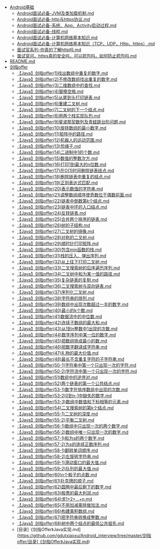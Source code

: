 
- [Android基础](https://github.com/gdutxiaoxu/Android_interview/tree/master/Android_interview/Android基础)
    - [Android面试必备-JVM及类加载机制.md](https://github.com/gdutxiaoxu/Android_interview/tree/master/Android基础/Android面试必备-JVM及类加载机制.md)
    - [Android面试必备-http与https协议.md](https://github.com/gdutxiaoxu/Android_interview/tree/master/Android基础/Android面试必备-http与https协议.md)
    - [Android面试必备-系统、App、Activity启动过程.md](https://github.com/gdutxiaoxu/Android_interview/tree/master/Android基础/Android面试必备-系统、App、Activity启动过程.md)
    - [Android面试必备-线程.md](https://github.com/gdutxiaoxu/Android_interview/tree/master/Android基础/Android面试必备-线程.md)
    - [Android面试必备-计算机网络基本知识.md](https://github.com/gdutxiaoxu/Android_interview/tree/master/Android基础/Android面试必备-计算机网络基本知识.md)
    - [Android面试必备-计算机网络基本知识（TCP，UDP，Http，https）.md](https://github.com/gdutxiaoxu/Android_interview/tree/master/Android基础/Android面试必备-计算机网络基本知识（TCP，UDP，Http，https）.md)
    - [面试官系列-你真的了解http吗.md](https://github.com/gdutxiaoxu/Android_interview/tree/master/Android基础/面试官系列-你真的了解http吗.md)
    - [面试官问，https真的安全吗，可以抓包吗，如何防止抓包吗.md](https://github.com/gdutxiaoxu/Android_interview/tree/master/Android基础/面试官问，https真的安全吗，可以抓包吗，如何防止抓包吗.md)
- [README.md](https://github.com/gdutxiaoxu/Android_interview/tree/master/Android_interview/README.md)
- [剑指offer](https://github.com/gdutxiaoxu/Android_interview/tree/master/Android_interview/剑指offer)
    - [【Java】剑指offer(1)找出数组中重复的数字.md](https://github.com/gdutxiaoxu/Android_interview/tree/master/剑指offer/【Java】剑指offer(1)找出数组中重复的数字.md)
    - [【Java】剑指offer(2)不修改数组找出重复的数字.md](https://github.com/gdutxiaoxu/Android_interview/tree/master/剑指offer/【Java】剑指offer(2)不修改数组找出重复的数字.md)
    - [【Java】剑指offer(3)二维数组中的查找.md](https://github.com/gdutxiaoxu/Android_interview/tree/master/剑指offer/【Java】剑指offer(3)二维数组中的查找.md)
    - [【Java】剑指offer(4)替换空格.md](https://github.com/gdutxiaoxu/Android_interview/tree/master/剑指offer/【Java】剑指offer(4)替换空格.md)
    - [【Java】剑指offer(5)从尾到头打印链表.md](https://github.com/gdutxiaoxu/Android_interview/tree/master/剑指offer/【Java】剑指offer(5)从尾到头打印链表.md)
    - [【Java】剑指offer(6)重建二叉树.md](https://github.com/gdutxiaoxu/Android_interview/tree/master/剑指offer/【Java】剑指offer(6)重建二叉树.md)
    - [【Java】剑指offer(7)二叉树的下一个结点.md](https://github.com/gdutxiaoxu/Android_interview/tree/master/剑指offer/【Java】剑指offer(7)二叉树的下一个结点.md)
    - [【Java】剑指offer(8)用两个栈实现队列.md](https://github.com/gdutxiaoxu/Android_interview/tree/master/剑指offer/【Java】剑指offer(8)用两个栈实现队列.md)
    - [【Java】剑指offer(9)斐波那契数列及青蛙跳台阶问题.md](https://github.com/gdutxiaoxu/Android_interview/tree/master/剑指offer/【Java】剑指offer(9)斐波那契数列及青蛙跳台阶问题.md)
    - [【Java】剑指offer(10)旋转数组的最小数字.md](https://github.com/gdutxiaoxu/Android_interview/tree/master/剑指offer/【Java】剑指offer(10)旋转数组的最小数字.md)
    - [【Java】剑指offer(11)矩阵中的路径.md](https://github.com/gdutxiaoxu/Android_interview/tree/master/剑指offer/【Java】剑指offer(11)矩阵中的路径.md)
    - [【Java】剑指offer(12)机器人的运动范围.md](https://github.com/gdutxiaoxu/Android_interview/tree/master/剑指offer/【Java】剑指offer(12)机器人的运动范围.md)
    - [【Java】剑指offer(13)剪绳子.md](https://github.com/gdutxiaoxu/Android_interview/tree/master/剑指offer/【Java】剑指offer(13)剪绳子.md)
    - [【Java】剑指offer(14)二进制中1的个数.md](https://github.com/gdutxiaoxu/Android_interview/tree/master/剑指offer/【Java】剑指offer(14)二进制中1的个数.md)
    - [【Java】剑指offer(15)数值的整数次方.md](https://github.com/gdutxiaoxu/Android_interview/tree/master/剑指offer/【Java】剑指offer(15)数值的整数次方.md)
    - [【Java】剑指offer(16)打印1到最大的n位数.md](https://github.com/gdutxiaoxu/Android_interview/tree/master/剑指offer/【Java】剑指offer(16)打印1到最大的n位数.md)
    - [【Java】剑指offer(17)在O(1)时间删除链表结点.md](https://github.com/gdutxiaoxu/Android_interview/tree/master/剑指offer/【Java】剑指offer(17)在O(1)时间删除链表结点.md)
    - [【Java】剑指offer(18)删除链表中重复的结点.md](https://github.com/gdutxiaoxu/Android_interview/tree/master/剑指offer/【Java】剑指offer(18)删除链表中重复的结点.md)
    - [【Java】剑指offer(19)正则表达式匹配.md](https://github.com/gdutxiaoxu/Android_interview/tree/master/剑指offer/【Java】剑指offer(19)正则表达式匹配.md)
    - [【Java】剑指offer(20)表示数值的字符串.md](https://github.com/gdutxiaoxu/Android_interview/tree/master/剑指offer/【Java】剑指offer(20)表示数值的字符串.md)
    - [【Java】剑指offer(21)调整数组顺序使奇数位于偶数前面.md](https://github.com/gdutxiaoxu/Android_interview/tree/master/剑指offer/【Java】剑指offer(21)调整数组顺序使奇数位于偶数前面.md)
    - [【Java】剑指offer(22)链表中倒数第k个结点.md](https://github.com/gdutxiaoxu/Android_interview/tree/master/剑指offer/【Java】剑指offer(22)链表中倒数第k个结点.md)
    - [【Java】剑指offer(23)链表中环的入口结点.md](https://github.com/gdutxiaoxu/Android_interview/tree/master/剑指offer/【Java】剑指offer(23)链表中环的入口结点.md)
    - [【Java】剑指offer(24)反转链表.md](https://github.com/gdutxiaoxu/Android_interview/tree/master/剑指offer/【Java】剑指offer(24)反转链表.md)
    - [【Java】剑指offer(25)合并两个排序的链表.md](https://github.com/gdutxiaoxu/Android_interview/tree/master/剑指offer/【Java】剑指offer(25)合并两个排序的链表.md)
    - [【Java】剑指offer(26)树的子结构.md](https://github.com/gdutxiaoxu/Android_interview/tree/master/剑指offer/【Java】剑指offer(26)树的子结构.md)
    - [【Java】剑指offer(27)二叉树的镜像.md](https://github.com/gdutxiaoxu/Android_interview/tree/master/剑指offer/【Java】剑指offer(27)二叉树的镜像.md)
    - [【Java】剑指offer(28)对称的二叉树.md](https://github.com/gdutxiaoxu/Android_interview/tree/master/剑指offer/【Java】剑指offer(28)对称的二叉树.md)
    - [【Java】剑指offer(29)顺时针打印矩阵.md](https://github.com/gdutxiaoxu/Android_interview/tree/master/剑指offer/【Java】剑指offer(29)顺时针打印矩阵.md)
    - [【Java】剑指offer(30)包含min函数的栈.md](https://github.com/gdutxiaoxu/Android_interview/tree/master/剑指offer/【Java】剑指offer(30)包含min函数的栈.md)
    - [【Java】剑指offer(31)栈的压入、弹出序列.md](https://github.com/gdutxiaoxu/Android_interview/tree/master/剑指offer/【Java】剑指offer(31)栈的压入、弹出序列.md)
    - [【Java】剑指offer(32)从上往下打印二叉树.md](https://github.com/gdutxiaoxu/Android_interview/tree/master/剑指offer/【Java】剑指offer(32)从上往下打印二叉树.md)
    - [【Java】剑指offer(33)二叉搜索树的后序遍历序列.md](https://github.com/gdutxiaoxu/Android_interview/tree/master/剑指offer/【Java】剑指offer(33)二叉搜索树的后序遍历序列.md)
    - [【Java】剑指offer(34)二叉树中和为某一值的路径.md](https://github.com/gdutxiaoxu/Android_interview/tree/master/剑指offer/【Java】剑指offer(34)二叉树中和为某一值的路径.md)
    - [【Java】剑指offer(35)复杂链表的复制.md](https://github.com/gdutxiaoxu/Android_interview/tree/master/剑指offer/【Java】剑指offer(35)复杂链表的复制.md)
    - [【Java】剑指offer(36)二叉搜索树与双向链表.md](https://github.com/gdutxiaoxu/Android_interview/tree/master/剑指offer/【Java】剑指offer(36)二叉搜索树与双向链表.md)
    - [【Java】剑指offer(37)序列化二叉树.md](https://github.com/gdutxiaoxu/Android_interview/tree/master/剑指offer/【Java】剑指offer(37)序列化二叉树.md)
    - [【Java】剑指offer(38)字符串的排列.md](https://github.com/gdutxiaoxu/Android_interview/tree/master/剑指offer/【Java】剑指offer(38)字符串的排列.md)
    - [【Java】剑指offer(39)数组中出现次数超过一半的数字.md](https://github.com/gdutxiaoxu/Android_interview/tree/master/剑指offer/【Java】剑指offer(39)数组中出现次数超过一半的数字.md)
    - [【Java】剑指offer(40)最小的k个数.md](https://github.com/gdutxiaoxu/Android_interview/tree/master/剑指offer/【Java】剑指offer(40)最小的k个数.md)
    - [【Java】剑指offer(41)数据流中的中位数.md](https://github.com/gdutxiaoxu/Android_interview/tree/master/剑指offer/【Java】剑指offer(41)数据流中的中位数.md)
    - [【Java】剑指offer(42)连续子数组的最大和.md](https://github.com/gdutxiaoxu/Android_interview/tree/master/剑指offer/【Java】剑指offer(42)连续子数组的最大和.md)
    - [【Java】剑指offer(43)从1到n整数中1出现的次数.md](https://github.com/gdutxiaoxu/Android_interview/tree/master/剑指offer/【Java】剑指offer(43)从1到n整数中1出现的次数.md)
    - [【Java】剑指offer(44)数字序列中某一位的数字.md](https://github.com/gdutxiaoxu/Android_interview/tree/master/剑指offer/【Java】剑指offer(44)数字序列中某一位的数字.md)
    - [【Java】剑指offer(45)把数组排成最小的数.md](https://github.com/gdutxiaoxu/Android_interview/tree/master/剑指offer/【Java】剑指offer(45)把数组排成最小的数.md)
    - [【Java】剑指offer(46)把数字翻译成字符串.md](https://github.com/gdutxiaoxu/Android_interview/tree/master/剑指offer/【Java】剑指offer(46)把数字翻译成字符串.md)
    - [【Java】剑指offer(47)礼物的最大价值.md](https://github.com/gdutxiaoxu/Android_interview/tree/master/剑指offer/【Java】剑指offer(47)礼物的最大价值.md)
    - [【Java】剑指offer(48)最长不含重复字符的子字符串.md](https://github.com/gdutxiaoxu/Android_interview/tree/master/剑指offer/【Java】剑指offer(48)最长不含重复字符的子字符串.md)
    - [【Java】剑指offer(50-1)字符串中第一个只出现一次的字符.md](https://github.com/gdutxiaoxu/Android_interview/tree/master/剑指offer/【Java】剑指offer(50-1)字符串中第一个只出现一次的字符.md)
    - [【Java】剑指offer(50-2)字符流中第一个只出现一次的字符.md](https://github.com/gdutxiaoxu/Android_interview/tree/master/剑指offer/【Java】剑指offer(50-2)字符流中第一个只出现一次的字符.md)
    - [【Java】剑指offer(51)数组中的逆序对.md](https://github.com/gdutxiaoxu/Android_interview/tree/master/剑指offer/【Java】剑指offer(51)数组中的逆序对.md)
    - [【Java】剑指offer(52)两个链表的第一个公共结点.md](https://github.com/gdutxiaoxu/Android_interview/tree/master/剑指offer/【Java】剑指offer(52)两个链表的第一个公共结点.md)
    - [【Java】剑指offer(53-1)数字在排序数组中出现的次数.md](https://github.com/gdutxiaoxu/Android_interview/tree/master/剑指offer/【Java】剑指offer(53-1)数字在排序数组中出现的次数.md)
    - [【Java】剑指offer(53-2)0到n-1中缺失的数字.md](https://github.com/gdutxiaoxu/Android_interview/tree/master/剑指offer/【Java】剑指offer(53-2)0到n-1中缺失的数字.md)
    - [【Java】剑指offer(53-3)数组中数值和下标相等的元素.md](https://github.com/gdutxiaoxu/Android_interview/tree/master/剑指offer/【Java】剑指offer(53-3)数组中数值和下标相等的元素.md)
    - [【Java】剑指offer(54)二叉搜索树的第k个结点.md](https://github.com/gdutxiaoxu/Android_interview/tree/master/剑指offer/【Java】剑指offer(54)二叉搜索树的第k个结点.md)
    - [【Java】剑指offer(55-1)二叉树的深度.md](https://github.com/gdutxiaoxu/Android_interview/tree/master/剑指offer/【Java】剑指offer(55-1)二叉树的深度.md)
    - [【Java】剑指offer(55-2)平衡二叉树.md](https://github.com/gdutxiaoxu/Android_interview/tree/master/剑指offer/【Java】剑指offer(55-2)平衡二叉树.md)
    - [【Java】剑指offer(56-1)数组中只出现一次的两个数字.md](https://github.com/gdutxiaoxu/Android_interview/tree/master/剑指offer/【Java】剑指offer(56-1)数组中只出现一次的两个数字.md)
    - [【Java】剑指offer(56-2)数组中唯一只出现一次的数字.md](https://github.com/gdutxiaoxu/Android_interview/tree/master/剑指offer/【Java】剑指offer(56-2)数组中唯一只出现一次的数字.md)
    - [【Java】剑指offer(57-1)和为s的两个数字.md](https://github.com/gdutxiaoxu/Android_interview/tree/master/剑指offer/【Java】剑指offer(57-1)和为s的两个数字.md)
    - [【Java】剑指offer(57-2)为s的连续正数序列.md](https://github.com/gdutxiaoxu/Android_interview/tree/master/剑指offer/【Java】剑指offer(57-2)为s的连续正数序列.md)
    - [【Java】剑指offer(58-1)翻转单词顺序.md](https://github.com/gdutxiaoxu/Android_interview/tree/master/剑指offer/【Java】剑指offer(58-1)翻转单词顺序.md)
    - [【Java】剑指offer(58-2)左旋转字符串.md](https://github.com/gdutxiaoxu/Android_interview/tree/master/剑指offer/【Java】剑指offer(58-2)左旋转字符串.md)
    - [【Java】剑指offer(59-1)滑动窗口的最大值.md](https://github.com/gdutxiaoxu/Android_interview/tree/master/剑指offer/【Java】剑指offer(59-1)滑动窗口的最大值.md)
    - [【Java】剑指offer(59-2)队列的最大值.md](https://github.com/gdutxiaoxu/Android_interview/tree/master/剑指offer/【Java】剑指offer(59-2)队列的最大值.md)
    - [【Java】剑指offer(60)n个骰子的点数.md](https://github.com/gdutxiaoxu/Android_interview/tree/master/剑指offer/【Java】剑指offer(60)n个骰子的点数.md)
    - [【Java】剑指offer(61)扑克牌的顺子.md](https://github.com/gdutxiaoxu/Android_interview/tree/master/剑指offer/【Java】剑指offer(61)扑克牌的顺子.md)
    - [【Java】剑指offer(62)圆圈中最后剩下的数字.md](https://github.com/gdutxiaoxu/Android_interview/tree/master/剑指offer/【Java】剑指offer(62)圆圈中最后剩下的数字.md)
    - [【Java】剑指offer(63)股票的最大利润.md](https://github.com/gdutxiaoxu/Android_interview/tree/master/剑指offer/【Java】剑指offer(63)股票的最大利润.md)
    - [【Java】剑指offer(64)求1+2+…+n.md](https://github.com/gdutxiaoxu/Android_interview/tree/master/剑指offer/【Java】剑指offer(64)求1+2+…+n.md)
    - [【Java】剑指offer(65)不用加减乘除做加法.md](https://github.com/gdutxiaoxu/Android_interview/tree/master/剑指offer/【Java】剑指offer(65)不用加减乘除做加法.md)
    - [【Java】剑指offer(66)构建乘积数组.md](https://github.com/gdutxiaoxu/Android_interview/tree/master/剑指offer/【Java】剑指offer(66)构建乘积数组.md)
    - [【Java】剑指offer(67)把字符串转换成整数.md](https://github.com/gdutxiaoxu/Android_interview/tree/master/剑指offer/【Java】剑指offer(67)把字符串转换成整数.md)
    - [【Java】剑指offer(68)树中两个结点的最低公共祖先.md](https://github.com/gdutxiaoxu/Android_interview/tree/master/剑指offer/【Java】剑指offer(68)树中两个结点的最低公共祖先.md)
    - [目录]《剑指Offer》Java实现.md](https://github.com/gdutxiaoxu/Android_interview/tree/master/剑指offer/目录]《剑指Offer》Java实现.md)
